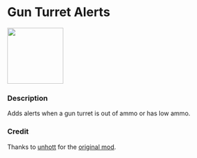 # Gun Turret Alerts
<img src=https://raw.githubusercontent.com/Wyrrrd/Gun_Turret_Alerts/master/thumbnail.png width="128" height="128">

### Description
Adds alerts when a gun turret is out of ammo or has low ammo. 

### Credit
Thanks to [unhott](https://mods.factorio.com/user/unhott) for the [original mod](https://mods.factorio.com/mod/GunTurretAlerts).